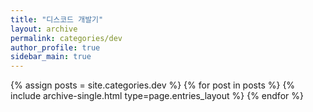 ```yaml
---
title: "디스코드 개발기"
layout: archive
permalink: categories/dev
author_profile: true
sidebar_main: true
---
```



{% assign posts = site.categories.dev %}
{% for post in posts %} {% include archive-single.html type=page.entries_layout %} {% endfor %}